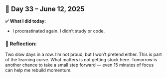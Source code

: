 ## 📅 Day 33 – June 12, 2025

**✅ What I did today:**
- I procrastinated again. I didn’t study or code.

### 💬 Reflection:
Two slow days in a row. I’m not proud, but I won’t pretend either. This is part of the learning curve. What matters is not getting stuck here. Tomorrow is another chance to take a small step forward — even 15 minutes of focus can help me rebuild momentum.
